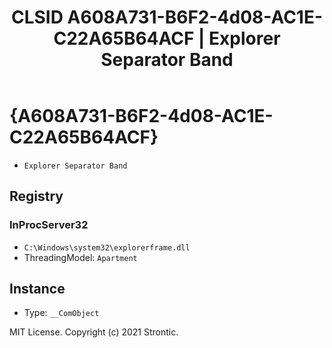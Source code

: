 ﻿---
title: "CLSID A608A731-B6F2-4d08-AC1E-C22A65B64ACF | Explorer Separator Band"
excerpt: What is COM-Object CLSID A608A731-B6F2-4d08-AC1E-C22A65B64ACF?
---

# {A608A731-B6F2-4d08-AC1E-C22A65B64ACF}

* `Explorer Separator Band`

## Registry


### InProcServer32

* `C:\Windows\system32\explorerframe.dll`
* ThreadingModel: `Apartment`

## Instance

* Type: `__ComObject`

MIT License. Copyright (c) 2021 Strontic.


